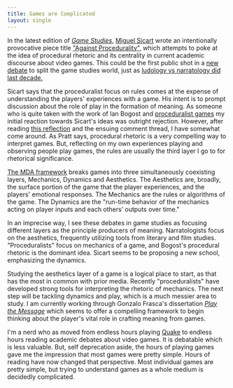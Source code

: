 ```yaml
--- 
title: Games are Complicated
layout: single
---
```


In the latest edition of [*Game Studies*](http://gamestudies.org/), [Miguel Sicart](http://www.miguelsicart.net) wrote an intentionally provocative piece title ["Against Procedurality"](http://gamestudies.org/1103/articles/sicart_ap), which attempts to poke at the idea of procedural rhetoric and its centrality in current academic discourse about video games.
This could be the first public shot in a [new debate](http://www.kmjn.org/notes/sicart_against_proceduralism.html) to split the game studies world, just as [ludology vs narratology did last decade.](http://ludology.org/articles/Frasca_LevelUp2003.pdf)

Sicart says that the proceduralist focus on rules comes at the expense of understanding the players' experiences with a game.
His intent is to prompt discussion about the role of play in the formation of meaning.
As someone who is quite taken with the work of Ian Bogost and [proceduralist games](http://www.gamasutra.com/view/feature/3909/persuasive_games_the_.php?page=2) my initial reaction towards Sicart's ideas was outright rejection.
However, after reading [this reflection](http://gamedesignadvance.com/?p=2409) and the ensuing comment thread, I have somewhat come around.
As Pratt says, procedural rhetoric is a very compelling way to interpret games.
But, reflecting on my own experiences playing and observing people play games, the rules are usually the third layer I go to for rhetorical significance.

[The MDA framework](http://www.cs.northwestern.edu/~hunicke/MDA.pdf) breaks games into three simultaneously coexisting layers, Mechanics, Dynamics and Aesthetics.
The Aesthetics are, broadly, the surface portion of the game that the player experiences, and the players' emotional responses.
The Mechanics are the rules or algorithms of the game.
The Dynamics are the "run-time behavior of the mechanics acting on player inputs and each others’ outputs over time."

In an imprecise way, I see these debates in game studies as focusing different layers as the principle producers of meaning.
Narratologists focus on the aesthetics, frequently utilizing tools from literary and film studies.
"Proceduralists" focus on mechanics of a game, and Bogost's procedural rhetoric is the dominant idea.
Sicart seems to be proposing a new school, emphasizing the dynamics.

Studying the aesthetics layer of a game is a logical place to start, as that has the most in common with prior media.
Recently "proceduralists" have developed strong tools for interpreting the rhetoric of mechanics.
The next step will be tackling dynamics and play, which is a much messier area to study.
I am currently working through Gonzalo Frasca's dissertation [*Play the Message*](http://www.ludology.org/2011/03/frascaplaythemessage.html) which seems to offer a compelling framework to begin thinking about the player's vital role in crafting meaning from games.

I'm a nerd who as moved from endless hours playing [Quake](http://www.quakelive.com) to endless hours reading academic debates about video games.
It is debatable which is less valuable.
But, self deprecation aside, the hours of playing games gave me the impression that most games were pretty simple.
Hours of reading have now changed that perspective.
Most individual games are pretty simple, but trying to understand games as a whole medium is decidedly complicated.
